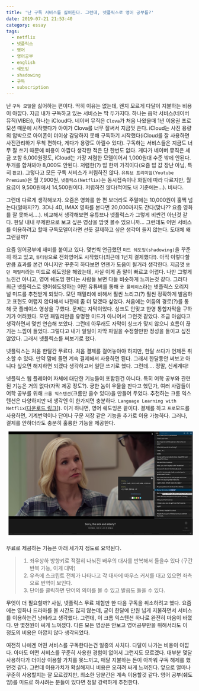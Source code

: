 ```yaml
---
title: '난 구독 서비스를 싫어한다. 그런데, 넷플릭스로 영어 공부를?'
date: 2019-07-21 21:53:40
category: essay
tags:
  - netflix
  - 넷플릭스
  - 영어
  - 영어공부
  - english
  - 쉐도잉
  - shadowing
  - 구독
  - subscription
---
```


난 `구독 모델`을 싫어하는 편이다. 딱히 이유는 없는데, 왠지 모르게 다달이 지불하는 비용이 아깝다. 지금 내가 구독하고 있는 서비스는 딱 두가지다. 하나는 음악 서비스(네이버 뮤직(VIBE)), 하나는 iCloud다. 네이버 뮤직은 `Clova`가 처음 나왔을때 1년 이용권 프로모션 때문에 시작했다가 아이가 Clova를 너무 잘써서 지금껏 쓴다. iCloud는 사진 용량의 압박으로 아이폰이 더이상 감당하지 못해 구독하기 시작했다(iCloud를 잘 사용하면 사진관리하기 무척 편하다, 게다가 용량도 아낄수 있다). 구독하는 서비스들은 지금도 너무 잘 쓰기 때문에 비용이 아깝다 생각한 적은 단 한번도 없다. 게다가 네이버 뮤직은 세금 포함 6,000원정도, iCloud는 가장 저렴한 모델이어서 1,000원대 수준 밖에 안된다. 두개를 합쳐봐야 8,000도 안된다. 저렴한(?) 밥 한끼 가격이다(요즘 밥 값 장난 아님, 특히 `판교`). 그렇다고 모든 구독 서비스가 저렴하진 않다. `유튜브 프리미엄(Youtube Premium)`은 월 7,900원, `넷플릭스(Netflix)`는 동시접속이나 화질에 따라 다르지만, 월요금이 9,500원에서 14,500원이다. 저렴하진 않다(적어도 내 기준에는...). 비싸다. 

그런데 다르게 생각해보자. 요즘은 영화를 한 편 보더라도 주말에는 10,000원이 훌쩍 넘는다(얼마지??). 3D나 4D, IMAX 영화를 본다면 20,000까지도 간다(맞나?? 요즘 영화를 잘 못봐서....). 비교해서 생각해보면 유튜브나 넷플릭스가 그렇게 비싼건 아닌것 같다. 한달 내내 무제한으로 보고 싶은 영상을 맘껏 볼수 있으니까... 그런데도 어떤 서비스를 이용하려고 할때 구독모델이라면 선뜻 결제하고 싶은 생각이 들지 않는다. 도대체 왜 그런걸까?

요즘 영어공부에 재미를 붙이고 있다. 몇번씩 언급했던 `미드 쉐도잉(shadowing)`을 꾸준히 하고 있고, `튜터링`으로 전화영어도 시작했다(최근에 1년치 결제했다!). 아직 이렇다할 만큼 효과를 본건 아니지만 꾸준히 하다보면 언젠가 도움이 될거라 생각한다. 지금껏 `모던 패밀리`라는 미드로 쉐도잉을 해왔는데, 사실 이게 좀 말이 빠르고 어렵다. 나만 그렇게 느낀건 아니고, 영어 쉐도잉 한다는 사람들 보면 다들 비슷하게 느끼는것 같다. 그러다 최근 넷플릭스로 영어쉐도잉하는 어떤 유튜버를 통해 `굿 플레이스`라는 넷플릭스 오리지널 미드를 추천받게 되었다. 모던 패밀리에 비해서 훨씬 느리고(?) 훨씬 정확하게 발음하고 표현도 어렵지 않다해서 나한테 좀 더 맞겠다 싶었다. 처음에는 어둠의 경로(?)를 통해 굿 플레이스 영상을 구했다. 문제는 자막이었다. 싱크도 안맞고 한영 통합자막을 구하기가 어려웠다. 모던 패밀리만큼 유명한 미드가 아니어서 그런것 같았다. 조금 아쉽다고 생각하면서 몇번 연습해 보았다. 그런데 아무래도 자막이 싱크가 맞지 않으니 흐름이 끊기는 느낌이 들었다. 그렇다고 내가 일일이 자막 파일을 수정할만한 정성을 들이고 싶진 않았다. 그래서 넷플릭스를 써보기로 했다.

넷플릭스는 처음 한달간 무료다. 처음 결제를 걸어놓아야 하지만, 한달 쓰다가 언제든 취소할 수 있다. 만약 맘에 들면 계속 결제해서 사용하면 된다. 그래서 한달동안 써보고 아니다 싶으면 해지하면 되겠다 생각하고서 일단 쓰기로 했다. 그런데.... 정말, 신세계다!

넷플릭스 웹 플레이어 자체에 대단한 기능들이 포함된건 아니다. 특히 어학 공부와 관련된 기능은 거의 없다(자막 제공 정도?). 궁한 놈이 우물을 판다고 했던가, 여러 사람들이 어학 공부를 위해 `크롬 익스텐션`(크롬만 쓸수 있다)을 만들어 두었다. 추천하는 크롬 익스텐션은 다양하지만 내 생각엔 이 한가지면 충분하다. `Language Learning with Netflix`([다운로드 링크](https://chrome.google.com/webstore/detail/language-learning-with-ne/hoombieeljmmljlkjmnheibnpciblicm?utm_source=chrome-ntp-icon)]). 이거 하나면, 영어 쉐도잉은 끝이다. 결제를 하고 `프로`모드를 사용하면, 기계번역이나 단어나 구문 저장 같은 기능을 추가로 이용 가능하다. 그러나, 결제를 안하더라도 충분히 훌륭한 기능을 제공한다. 

![img0](./0.png)

무료로 제공하는 기능은 아래 세가지 정도로 요약된다.

> 1. 좌우상하 방향키로 적절히 나눠진 배우의 대사를 반복해서 들을수 있다 (구간반복 가능, 이게 대박)
> 2. 우측에 스크립트 전체가 나타나고 각 대사에 마우스 커서를 대고 있으면 좌측으로 번역이 보인다.
> 3. 단어를 클릭하면 단어의 의미를 볼 수 있고 발음도 들을 수 있다.

무엇이 더 필요할까? 사실, 넷플릭스 무료 체험만 한 다음 구독을 취소하려고 했다. 요즘에는 영화나 드라마를 볼 시간도 많지 않는데, 굳이 한달에 만원 넘게 지불하면서 서비스를 이용하는건 낭비라고 생각했다. 그런데, 이 크롬 익스텐션 하나로 완전히 마음이 바꼈다. 만 몇천원이 싸게 느껴졌다. 다른 모든 영상은 안보고 영어공부만을 위해서라도 이 정도의 비용은 아깝지 않다 생각되었다.

여전히 나에겐 어떤 서비스를 구독한다는건 일종의 사치다. 다달이 나가는 비용이 아깝다. 아마도 어떤 서비스를 꾸준히 사용한 경험이 없어서 그런지도 모르겠다. 대부분 몇달 사용하다가 더이상 이용할 가치를 못느끼고, 매달 지불하는 돈이 아까워 구독 해제를 했던것 같다. 그런데 이용가치가 확실해지니 비용은 오히려 싸게 느껴진다. 앞으로 얼마나 꾸준히 사용할지는 잘 모르겠지만, 최소한 당분간은 계속 이용할것 같다. 영어 공부(쉐도잉)를 미드로 하시려는 분들이 있다면 정말 강력하게 추천한다.